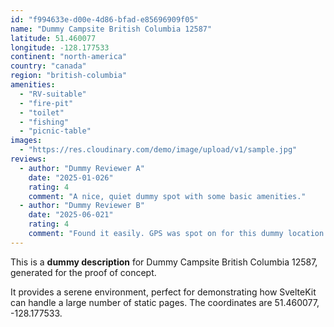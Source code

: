 ```yaml
---
id: "f994633e-d00e-4d86-bfad-e85696909f05"
name: "Dummy Campsite British Columbia 12587"
latitude: 51.460077
longitude: -128.177533
continent: "north-america"
country: "canada"
region: "british-columbia"
amenities:
  - "RV-suitable"
  - "fire-pit"
  - "toilet"
  - "fishing"
  - "picnic-table"
images:
  - "https://res.cloudinary.com/demo/image/upload/v1/sample.jpg"
reviews:
  - author: "Dummy Reviewer A"
    date: "2025-01-026"
    rating: 4
    comment: "A nice, quiet dummy spot with some basic amenities."
  - author: "Dummy Reviewer B"
    date: "2025-06-021"
    rating: 4
    comment: "Found it easily. GPS was spot on for this dummy location."
---
```


This is a **dummy description** for Dummy Campsite British Columbia 12587, generated for the proof of concept.

It provides a serene environment, perfect for demonstrating how SvelteKit can handle a large number of static pages. The coordinates are 51.460077, -128.177533.
